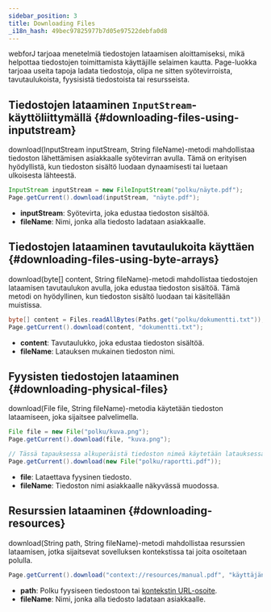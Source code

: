 ```yaml
---
sidebar_position: 3
title: Downloading Files
_i18n_hash: 49bec97825977b7d05e97522debfa0d8
---
```

webforJ tarjoaa menetelmiä tiedostojen lataamisen aloittamiseksi, mikä helpottaa tiedostojen toimittamista käyttäjille selaimen kautta. <JavadocLink type="foundation" location="com/webforj/Page" code='true'>Page</JavadocLink>-luokka tarjoaa useita tapoja ladata tiedostoja, olipa ne sitten syötevirroista, tavutaulukoista, fyysisistä tiedostoista tai resursseista.

## Tiedostojen lataaminen `InputStream`-käyttöliittymällä {#downloading-files-using-inputstream}

<JavadocLink type="foundation" location="com/webforj/Page" code='true' suffix='#download(java.io.InputStream,java.lang.String)'>download(InputStream inputStream, String fileName)</JavadocLink>-metodi mahdollistaa tiedoston lähettämisen asiakkaalle syötevirran avulla. Tämä on erityisen hyödyllistä, kun tiedoston sisältö luodaan dynaamisesti tai luetaan ulkoisesta lähteestä.

```java
InputStream inputStream = new FileInputStream("polku/näyte.pdf");
Page.getCurrent().download(inputStream, "näyte.pdf");
```

- **inputStream**: Syötevirta, joka edustaa tiedoston sisältöä.
- **fileName**: Nimi, jonka alla tiedosto ladataan asiakkaalle.

## Tiedostojen lataaminen tavutaulukoita käyttäen {#downloading-files-using-byte-arrays}

<JavadocLink type="foundation" location="com/webforj/Page" code='true' suffix='#download(byte%5B%5D,java.lang.String)'>download(byte[] content, String fileName)</JavadocLink>-metodi mahdollistaa tiedostojen lataamisen tavutaulukon avulla, joka edustaa tiedoston sisältöä. Tämä metodi on hyödyllinen, kun tiedoston sisältö luodaan tai käsitellään muistissa.

```java
byte[] content = Files.readAllBytes(Paths.get("polku/dokumentti.txt"));
Page.getCurrent().download(content, "dokumentti.txt");
```

- **content**: Tavutaulukko, joka edustaa tiedoston sisältöä.
- **fileName**: Latauksen mukainen tiedoston nimi.

## Fyysisten tiedostojen lataaminen {#downloading-physical-files}

<JavadocLink type="foundation" location="com/webforj/Page" code='true' suffix='#download(java.io.File,java.lang.String)'>download(File file, String fileName)</JavadocLink>-metodia käytetään tiedoston lataamiseen, joka sijaitsee palvelimella.

```java
File file = new File("polku/kuva.png");
Page.getCurrent().download(file, "kuva.png");
```

```java
// Tässä tapauksessa alkuperäistä tiedoston nimeä käytetään latauksessa.
Page.getCurrent().download(new File("polku/raportti.pdf"));
```

- **file**: Lataettava fyysinen tiedosto.
- **fileName**: Tiedoston nimi asiakkaalle näkyvässä muodossa.

## Resurssien lataaminen {#downloading-resources}

<JavadocLink type="foundation" location="com/webforj/Page" code='true' suffix='#download(java.lang.String,java.lang.String)'>download(String path, String fileName)</JavadocLink>-metodi mahdollistaa resurssien lataamisen, jotka sijaitsevat sovelluksen kontekstissa tai joita osoitetaan polulla.

```java
Page.getCurrent().download("context://resources/manual.pdf", "käyttäjän-opas.pdf");
```

- **path**: Polku fyysiseen tiedostoon tai [kontekstin URL-osoite](./assets-protocols#the-context-protocol).
- **fileName**: Nimi, jonka alla tiedosto ladataan asiakkaalle.
